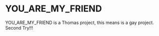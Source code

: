 # YOU_ARE_MY_FRIEND
YOU_ARE_MY_FRIEND is a Thomas project, this means is a gay project.
Second Try!!!
